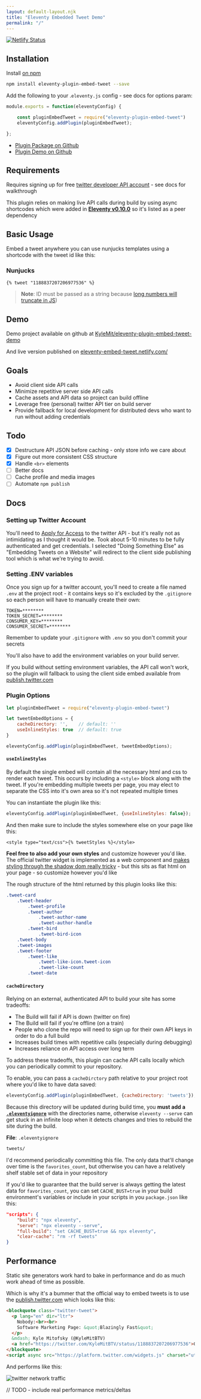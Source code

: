 ```yaml
---
layout: default-layout.njk
title: "Eleventy Embedded Tweet Demo"
permalink: "/"
---
```


[![Netlify Status](https://api.netlify.com/api/v1/badges/f851427d-8792-4f86-837c-12ccb48c44fd/deploy-status)](https://app.netlify.com/sites/eleventy-embed-tweet/deploys)


## Installation

Install [on npm](https://www.npmjs.com/package/eleventy-plugin-embed-tweet)

```bash
npm install eleventy-plugin-embed-tweet --save
```

Add the following to your .`eleventy.js` config - see docs for options param:

```js
module.exports = function(eleventyConfig) {

    const pluginEmbedTweet = require("eleventy-plugin-embed-tweet")
    eleventyConfig.addPlugin(pluginEmbedTweet);

};
```

* [Plugin Package on Github](https://github.com/KyleMit/eleventy-plugin-embed-tweet)
* [Plugin Demo on Github](https://github.com/KyleMit/eleventy-plugin-embed-tweet-demo)

## Requirements

Requires signing up for free [twitter developer API account](https://developer.twitter.com/en/apply-for-access) - see docs for walkthrough

This plugin relies on making live API calls during build by using async shortcodes which were added in [**Eleventy v0.10.0**](https://github.com/11ty/eleventy/releases/tag/v0.10.0-beta.1) so it's listed as a peer dependency

## Basic Usage

Embed a tweet anywhere you can use nunjucks templates using a shortcode with the tweet id like this:

### Nunjucks

<pre><code>&#x007b;% tweet "1188837207206977536" %&#x007d;</code></pre>


> **Note**: ID must be passed as a string because [long numbers will truncate in JS](https://developer.mozilla.org/en-US/docs/Web/JavaScript/Reference/Global_Objects/Number/MAX_SAFE_INTEGER))

## Demo

Demo project available on github at [KyleMit/eleventy-plugin-embed-tweet-demo](https://github.com/KyleMit/eleventy-plugin-embed-tweet-demo)

And live version published on [eleventy-embed-tweet.netlify.com/](https://eleventy-embed-tweet.netlify.com/)

## Goals

* Avoid client side API calls
* Minimize repetitive server side API calls
* Cache assets and API data so project can build offline
* Leverage free (personal) twitter API tier on build server
* Provide fallback for local development for distributed devs who want to run without adding credentials

## Todo

* [x] Destructure API JSON before caching - only store info we care about
* [x] Figure out more consistent CSS structure
* [x] Handle `<br>` elements
* [ ] Better docs
* [ ] Cache profile and media images
* [ ] Automate `npm publish`

## Docs

### Setting up Twitter Account

You'll need to [Apply for Access](https://developer.twitter.com/en/apply-for-access) to the twitter API - but it's really not as intimidating as I thought it would be.  Took about 5-10 minutes to be fully authenticated and get credentials.  I selected "Doing Something Else" as "Embedding Tweets on a Website" will redirect to the client side publishing tool which is what we're trying to avoid.

### Setting .ENV variables

Once you sign up for a twitter account, you'll need to create a file named `.env` at the project root - it contains keys so it's excluded by the `.gitignore` so each person will have to manually create their own:

```env
TOKEN=********
TOKEN_SECRET=********
CONSUMER_KEY=********
CONSUMER_SECRET=********
```

Remember to update your `.gitignore` with `.env` so you don't commit your secrets

You'll also have to add the environment variables on your build server.

If you build without setting environment variables, the API call won't work, so the plugin will fallback to using the client side embed available from [publish.twitter.com](https://publish.twitter.com/#)

### Plugin Options

```js
let pluginEmbedTweet = require("eleventy-plugin-embed-tweet")

let tweetEmbedOptions = {
    cacheDirectory: '',    // default: ''
    useInlineStyles: true  // default: true
}

eleventyConfig.addPlugin(pluginEmbedTweet, tweetEmbedOptions);
```

#### `useInlineStyles`

By default the single embed will contain all the necessary html and css to render each tweet.  This occurs by including a `<style>` block along with the tweet.  If you're embedding multiple tweets per page, you may elect to separate the CSS into it's own area so it's not repeated multiple times

You can instantiate the plugin like this:

```js
eleventyConfig.addPlugin(pluginEmbedTweet, {useInlineStyles: false});
```

And then make sure to include the styles somewhere else on your page like this:

<pre><code>&lt;style type="text/css"&gt;&#x007b;% tweetStyles %&#x007d;&lt;/style&gt;</code></pre>

**Feel free to also add your own styles** and customize however you'd like.  The official twitter widget is implemented as a web component and [makes styling through the shadow dom really tricky](https://stackoverflow.com/a/59493027/1366033) - but this sits as flat html on your page - so customize however you'd like

The rough structure of the html returned by this plugin looks like this:

```css
.tweet-card
    .tweet-header
        .tweet-profile
        .tweet-author
            .tweet-author-name
            .tweet-author-handle
        .tweet-bird
            .tweet-bird-icon
    .tweet-body
    .tweet-images
    .tweet-footer
        .tweet-like
            .tweet-like-icon.tweet-icon
            .tweet-like-count
        .tweet-date
```

#### `cacheDirectory`

Relying on an external, authenticated API to build your site has some tradeoffs:

* The Build will fail if API is down (twitter on fire)
* The Build will fail if you're offline (on a train)
* People who clone the repo will need to sign up for their own API keys in order to do a full build
* Increases build times with repetitive calls (especially during debugging)
* Increases reliance on API access over long term

To address these tradeoffs, this plugin can cache API calls locally which you can periodically commit to your repository.

To enable, you can pass a `cacheDirctory` path relative to your project root where you'd like to have data saved:

```js
eleventyConfig.addPlugin(pluginEmbedTweet, {cacheDirectory: 'tweets'});
```

Because this directory will be updated during build time, you **must add a [`.eleventyignore`](https://www.11ty.dev/docs/ignores/)** with the directories name, otherwise `eleventy --serve` can get stuck in an infinite loop when it detects changes and tries to rebuild the site during the build.

**File**: `.eleventyignore`

```bash
tweets/
```

I'd recommend periodically committing this file. The only data that'll change over time is the `favorites_count`, but otherwise you can have a relatively shelf stable set of data in your repository

If you'd like to guarantee that the build server is always getting the latest data for `favorites_count`, you can set `CACHE_BUST=true` in your build environment's variables or include in your scripts in you `package.json` like this:

```json
"scripts": {
    "build": "npx eleventy",
    "serve": "npx eleventy --serve",
    "full-build": "set CACHE_BUST=true && npx eleventy",
    "clear-cache": "rm -rf tweets"
}
```


## Performance

Static site generators work hard to bake in performance and do as much work ahead of time as possible.

Which is why it's a bummer that the official way to embed tweets is to use the [publish.twitter.com](https://publish.twitter.com/#) which looks like this:

```html
<blockquote class="twitter-tweet">
  <p lang="en" dir="ltr">
    Nobody:<br><br>
    Software Marketing Page: &quot;Blazingly Fast&quot;
  </p>
  &mdash; Kyle Mitofsky (@KyleMitBTV)
  <a href="https://twitter.com/KyleMitBTV/status/1188837207206977536">October 28, 2019</a>
</blockquote>
<script async src="https://platform.twitter.com/widgets.js" charset="utf-8"></script>
```

And performs like this:

![twitter network traffic](https://i.imgur.com/4SFqs4P.png)

// TODO - include real performance metrics/deltas
